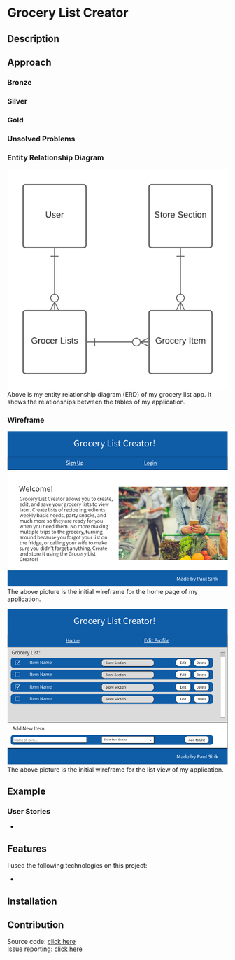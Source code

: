 # Grocery List Creator 

## Description  



## Approach  

  

### Bronze  



### Silver  



### Gold  

 

### Unsolved Problems  

 

### Entity Relationship Diagram

![ERD](images/ERD.png)
Above is my entity relationship diagram (ERD) of my grocery list app. It shows the relationships between the tables of my application.

### Wireframe  

![Homepage](images/Wireframe_Home.png)  
The above picture is the initial wireframe for the home page of my application.

![List Page](images/Wireframe_List.png)
The above picture is the initial wireframe for the list view of my application.

## Example  



### User Stories  

*  



## Features  

I used the following technologies on this project:

* 

## Installation  



## Contribution  

Source code: [click here](url)  
Issue reporting: [click here](url)